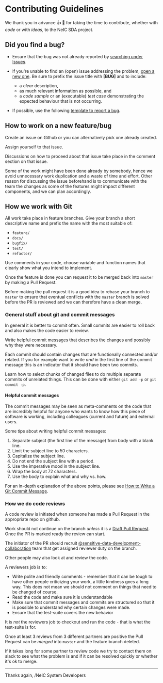 # Contributing Guidelines

We thank you in advance 👍 🎉 for taking the time to contribute, whether with *code* or with *ideas*, to the NeIC SDA project.

## Did you find a bug?

* Ensure that the bug was not already reported by [searching under Issues].

* If you're unable to find an (open) issue addressing the problem, [open a new one]. Be sure to prefix the issue title with **[BUG]** and to include:

  - a *clear* description,
  - as much relevant information as possible, and
  - a *code sample* or an (executable) *test case* demonstrating the expected behaviour that is not occurring.

* If possible, use the following [template to report a bug].


## How to work on a new feature/bug

Create an issue on Github or you can alternatively pick one already created.

Assign yourself to that issue.

Discussions on how to proceed about that issue take place in the comment section on that issue.

Some of the work might have been done already by somebody, hence we avoid unnecessary work duplication and a waste of time and effort. Other reason for discussing the issue beforehand is to communicate with the team the changes as some of the features might impact different components, and we can plan accordingly.

## How we work with Git

All work take place in feature branches. Give your branch a short descriptive name and prefix the name with the most suitable of:

   * `feature/`
   * `docs/`
   * `bugfix/`
   * `test/`
   * `refactor/`

Use comments in your code, choose variable and function names that clearly show what you intend to implement.

Once the feature is done you can request it to be merged back into `master` by making a Pull Request.

Before making the pull request it is a good idea to rebase your branch to `master` to ensure that eventual conflicts with the `master` branch is solved before the PR is reviewed and we can therefore have a clean merge.


### General stuff about git and commit messages

In general it is better to commit often. Small commits are easier to roll back and also makes the code easier to review.

Write helpful commit messages that describes the changes and possibly why they were necessary.

Each commit should contain changes that are functionally connected and/or related. If you for example want to write _and_ in the first line of the commit message this is an indicator that it should have been two commits.

Learn how to select chunks of changed files to do multiple separate commits of unrelated things. This can be done with either `git add -p` or `git commit -p`.


#### Helpful commit messages

The commit messages may be seen as meta-comments on the code that are incredibly helpful for anyone who wants to know how this piece of software is working, including colleagues (current and future) and external users.

Some tips about writing helpful commit messages:

 1. Separate subject (the first line of the message) from body with a  blank line.
 2. Limit the subject line to 50 characters.
 3. Capitalize the subject line.
 4. Do not end the subject line with a period.
 5. Use the imperative mood in the subject line.
 6. Wrap the body at 72 characters.
 7. Use the body to explain what and why vs. how.

For an in-depth explanation of the above points, please see [How to Write a Git Commit Message](https://chris.beams.io/posts/git-commit/).


### How we do code reviews

A code review is initiated when someone has made a Pull Request in the appropriate repo on github.

Work should not continue on the branch _unless_ it is a [Draft Pull Request](https://github.blog/2019-02-14-introducing-draft-pull-requests/). Once the PR is marked ready the review can start.

The initiator of the PR should recruit [@sensitive-data-development-collaboration](https://github.com/orgs/neicnordic/teams/sensitive-data-development-collaboration) team that get assigned reviewer duty on the branch.

Other people may also look at and review the code.

A reviewers job is to:

  * Write polite and friendly comments - remember that it can be tough to have other people criticizing your work, a little kindness goes a long way. This does not mean we should not comment on things that need to be changed of course.
  * Read the code and make sure it is understandable
  * Make sure that commit messages and commits are structured so that it is possible to understand why certain changes were made.
  * Ensure that the test-suite covers the new behavior

It is _not_ the reviewers job to checkout and run the code - that is what the test-suite is for.

Once at least 3 reviews from 3 different partners are positive the Pull Request can be _merged_ into `master` and the feature branch deleted.

If it takes long for some partner to review code we try to contact them on slack to see what the problem is and if it can be resolved quickly or whether it's ok to merge.

----

Thanks again,
/NeIC System Developers

[searching under Issues]: https://github.com/neicnordic/sensitive-data-archive/issues?utf8=%E2%9C%93&q=is%3Aissue%20label%3Abug%20%5BBUG%5D%20in%3Atitle
[open a new one]: https://github.com/neicnordic/sensitive-data-archive/issues/new?title=%5BBUG%5D
[template to report a bug]: https://github.com/neicnordic/sensitive-data-archive/issues/new?template=bug-report.md
